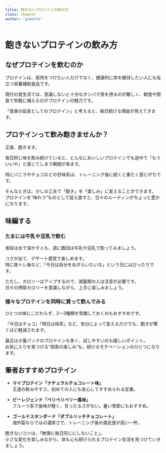 ```yaml
---
title: 飽きないプロテインの飲み方
class: chapter
author: "yumechi"
---
```


# 飽きないプロテインの飲み方

## なぜプロテインを飲むのか

プロテインは、筋肉をつけたい人だけでなく、健康的に体を維持したい人にも役立つ栄養補助食品です。  

現代の食生活では、意識しないと十分なタンパク質を摂るのが難しく、朝食や間食で気軽に補えるのがプロテインの魅力です。  

「食事の延長としてのプロテイン」と考えると、毎日続ける理由が見えてきます。  

## プロテインって飲み飽きませんか？

正直、飽きます。  

毎日同じ味を飲み続けていると、どんなにおいしいプロテインでも途中で「もういいや」と感じてしまう瞬間が来ます。  

特にバニラやチョコなどの甘味系は、トレーニング後に続くと重たく感じがちです。  

そんなときは、少しの工夫で「飽き」を「楽しみ」に変えることができます。  
プロテインを“味わう”ものとして捉え直すと、日々のルーティンがちょっと豊かになります。  

## 味編する

### たまには牛乳や豆乳で飲む

普段は水で溶かす人も、週に数回は牛乳や豆乳で割ってみましょう。  

コクが出て、デザート感覚で楽しめます。  
特に夜トレ後など、「今日は自分をねぎらいたいな」という日にはぴったりです。  

ただし、カロリーはアップするので、減量期の人は注意が必要です。  
日々の摂取カロリーを意識しながら、上手に楽しみましょう。  

### 様々なプロテインを同時に買って飲んでみる

ひとつの味にこだわらず、2〜3種類を常備しておくのもおすすめです。  

「今日はチョコ」「明日は抹茶」など、気分によって変えるだけでも、飽きが驚くほど軽減されます。  

最近は少量パックのプロテインも多く、試しやすいのも嬉しいポイント。  
お気に入りを見つける“探索の楽しみ”も、続けるモチベーションのひとつになります。  

## 筆者おすすめプロテイン

- **マイプロテイン「ナチュラルチョコレート味」**  
  王道の飲みやすさ。初めての人にも安心してすすめられる定番。

- **ビーレジェンド「ベリベリベリー風味」**  
  フルーツ系で後味が軽く、甘ったるさがない。暑い季節にもおすすめ。

- **ゴールドスタンダード「ダブルリッチチョコレート」**  
  海外製ならではの濃厚さで、トレーニング後の満足感が高い一杯。  

飽きないコツは、「無理に毎日同じにしないこと」。  
小さな変化を楽しみながら、体も心も続けられるプロテイン生活を見つけていきましょう。
